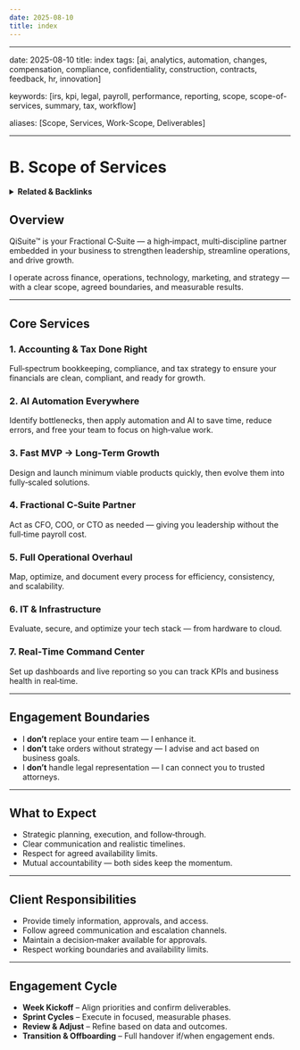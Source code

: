 ```yaml
---
date: 2025-08-10
title: index
---
```

---
date: 2025-08-10
title: index
tags: [ai, analytics, automation, changes, compensation, compliance, confidentiality, construction, contracts, feedback, hr, innovation]

keywords: [irs, kpi, legal, payroll, performance, reporting, scope, scope-of-services, summary, tax, workflow]

aliases: [Scope, Services, Work-Scope, Deliverables]

---
# B. Scope of Services

<!-- RELATED:START -->

<details>
<summary><strong>Related & Backlinks</strong></summary>

- [[.]]

</details>

<!-- RELATED:END -->


## Overview
QiSuite™ is your Fractional C‑Suite — a high‑impact, multi‑discipline partner embedded in your business to strengthen leadership, streamline operations, and drive growth.

I operate across finance, operations, technology, marketing, and strategy — with a clear scope, agreed boundaries, and measurable results.

---

## Core Services

### 1. Accounting & Tax Done Right
Full‑spectrum bookkeeping, compliance, and tax strategy to ensure your financials are clean, compliant, and ready for growth.

### 2. AI Automation Everywhere
Identify bottlenecks, then apply automation and AI to save time, reduce errors, and free your team to focus on high‑value work.

### 3. Fast MVP → Long‑Term Growth
Design and launch minimum viable products quickly, then evolve them into fully‑scaled solutions.

### 4. Fractional C‑Suite Partner
Act as CFO, COO, or CTO as needed — giving you leadership without the full‑time payroll cost.

### 5. Full Operational Overhaul
Map, optimize, and document every process for efficiency, consistency, and scalability.

### 6. IT & Infrastructure
Evaluate, secure, and optimize your tech stack — from hardware to cloud.

### 7. Real‑Time Command Center
Set up dashboards and live reporting so you can track KPIs and business health in real‑time.

---

## Engagement Boundaries

- I **don’t** replace your entire team — I enhance it.  
- I **don’t** take orders without strategy — I advise and act based on business goals.  
- I **don’t** handle legal representation — I can connect you to trusted attorneys.  

---

## What to Expect
- Strategic planning, execution, and follow‑through.  
- Clear communication and realistic timelines.  
- Respect for agreed availability limits.  
- Mutual accountability — both sides keep the momentum.  

---

## Client Responsibilities
- Provide timely information, approvals, and access.  
- Follow agreed communication and escalation channels.  
- Maintain a decision‑maker available for approvals.  
- Respect working boundaries and availability limits.  

---

## Engagement Cycle
- **Week Kickoff** – Align priorities and confirm deliverables.  
- **Sprint Cycles** – Execute in focused, measurable phases.  
- **Review & Adjust** – Refine based on data and outcomes.  
- **Transition & Offboarding** – Full handover if/when engagement ends.
